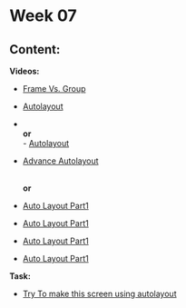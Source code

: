 # Week 07

## Content:
 
 **Videos:**
- [Frame Vs. Group](https://youtu.be/VJD1SvXEXE4?si=4UIiptuAjeYaleJkt)
 - [Autolayout](https://www.youtube.com/watch?v=-6Cd0r3taRogit)
 - **<br>or<br>** - [Autolayout](https://youtu.be/3L_PRtlDyAg?si=UFNd9u-jwVvCkkYu)
- [ Advance Autolayout](https://www.youtube.com/watch?v=EEfqMYcCexo&list=PLjzhiGLyugKynpBi7v2AWMCJgTrRI6Ne-&index=16)

  **<br>or<br>**
- [Auto Layout Part1](https://drive.google.com/file/d/1is05XUjoefPOFnNtbFg88bpg6NnSUoXQ/view?usp=drive_link)
- [Auto Layout Part1](https://drive.google.com/file/d/1fIUXLLkLxjXeEBqFvCXuGnYz96OTyjGJ/view?usp=drive_link)
- [Auto Layout Part1](https://drive.google.com/file/d/1BW42Hhdzk6NtNEyr4Ul0MWKQk2hHKYr1/view?usp=drive_link)
- [Auto Layout Part1](https://drive.google.com/file/d/1Jfkcnw_asXPQQy8drKd4qKeB5r9Jfef2/view?usp=drive_link)

 **Task:**
- [Try To make this screen using autolayout](https://www.instagram.com/p/C1lx7oCtOUf/?igsh=MTFuMDM5Z3Jhemo4cA%3D%3D)
